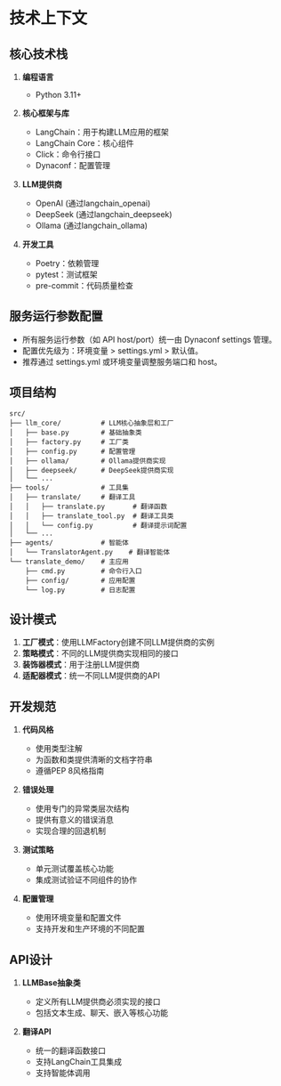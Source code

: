 # 技术上下文

## 核心技术栈

1. **编程语言**
   - Python 3.11+

2. **核心框架与库**
   - LangChain：用于构建LLM应用的框架
   - LangChain Core：核心组件
   - Click：命令行接口
   - Dynaconf：配置管理

3. **LLM提供商**
   - OpenAI (通过langchain_openai)
   - DeepSeek (通过langchain_deepseek)
   - Ollama (通过langchain_ollama)

4. **开发工具**
   - Poetry：依赖管理
   - pytest：测试框架
   - pre-commit：代码质量检查

## 服务运行参数配置

- 所有服务运行参数（如 API host/port）统一由 Dynaconf settings 管理。
- 配置优先级为：环境变量 > settings.yml > 默认值。
- 推荐通过 settings.yml 或环境变量调整服务端口和 host。

## 项目结构

```
src/
├── llm_core/          # LLM核心抽象层和工厂
│   ├── base.py        # 基础抽象类
│   ├── factory.py     # 工厂类
│   ├── config.py      # 配置管理
│   ├── ollama/        # Ollama提供商实现
│   ├── deepseek/      # DeepSeek提供商实现
│   └── ...
├── tools/             # 工具集
│   ├── translate/     # 翻译工具
│   │   ├── translate.py       # 翻译函数
│   │   ├── translate_tool.py  # 翻译工具类
│   │   └── config.py          # 翻译提示词配置
│   └── ...
├── agents/            # 智能体
│   └── TranslatorAgent.py    # 翻译智能体
└── translate_demo/    # 主应用
    ├── cmd.py         # 命令行入口
    ├── config/        # 应用配置
    └── log.py         # 日志配置
```

## 设计模式

1. **工厂模式**：使用LLMFactory创建不同LLM提供商的实例
2. **策略模式**：不同的LLM提供商实现相同的接口
3. **装饰器模式**：用于注册LLM提供商
4. **适配器模式**：统一不同LLM提供商的API

## 开发规范

1. **代码风格**
   - 使用类型注解
   - 为函数和类提供清晰的文档字符串
   - 遵循PEP 8风格指南

2. **错误处理**
   - 使用专门的异常类层次结构
   - 提供有意义的错误消息
   - 实现合理的回退机制

3. **测试策略**
   - 单元测试覆盖核心功能
   - 集成测试验证不同组件的协作

4. **配置管理**
   - 使用环境变量和配置文件
   - 支持开发和生产环境的不同配置

## API设计

1. **LLMBase抽象类**
   - 定义所有LLM提供商必须实现的接口
   - 包括文本生成、聊天、嵌入等核心功能

2. **翻译API**
   - 统一的翻译函数接口
   - 支持LangChain工具集成
   - 支持智能体调用 
